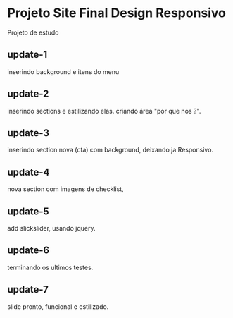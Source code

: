 # Projeto Site Final Design Responsivo
Projeto de estudo

## update-1
inserindo background e itens do menu

## update-2
inserindo sections e estilizando elas.
criando área "por que nos ?".

## update-3
inserindo section nova (cta) com background,
deixando ja Responsivo.

## update-4
nova section com imagens de checklist,

## update-5
add slickslider, usando jquery.

## update-6
terminando os ultimos testes.

## update-7
slide pronto, funcional e estilizado.